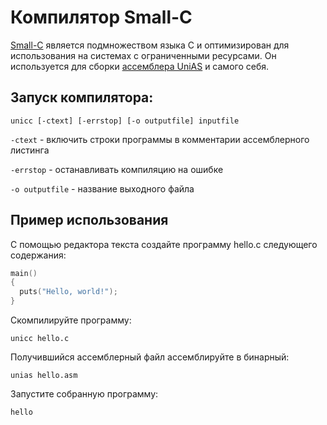 # Компилятор Small-C

[Small-C](https://en.wikipedia.org/wiki/Small-C) является подмножеством языка C и оптимизирован для использования на системах
с ограниченными ресурсами. Он используется для сборки [ассемблера UniAS](unias.md) и самого себя.

## Запуск компилятора:

`unicc [-ctext] [-errstop] [-o outputfile] inputfile`

`-ctext` - включить строки программы в комментарии ассемблерного листинга

`-errstop` - останавливать компиляцию на ошибке

`-o outputfile` - название выходного файла

## Пример использования

С помощью редактора текста создайте программу hello.c следующего содержания:

```C
main()
{
  puts("Hello, world!");
}
```

Скомпилируйте программу:

`unicc hello.c`

Получившийся ассемблерный файл ассемблируйте в бинарный:

`unias hello.asm`

Запустите собранную программу:

`hello`
